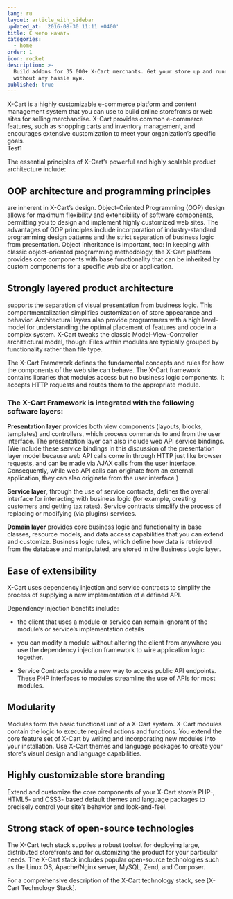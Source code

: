 ```yaml
---
lang: ru
layout: article_with_sidebar
updated_at: '2016-08-30 11:11 +0400'
title: С чего начать
categories:
  - home
order: 1
icon: rocket
description: >-
  Build addons for 35 000+ X-Cart merchants. Get your store up and running fast
  without any hassle нун.
published: true
---
```


X-Cart is a highly customizable e-commerce platform and content management system that you can use to build online storefronts or web sites for selling merchandise. X-Cart provides common e-commerce features, such as shopping carts and inventory management, and encourages extensive customization to meet your organization’s specific goals.  
Test1

The essential principles of X-Cart’s powerful and highly scalable product architecture include: 

## OOP architecture and programming principles

are inherent in X-Cart’s design. Object-Oriented Programming (OOP) design allows for maximum flexibility and extensibility of software components, permitting you to design and implement highly customized web sites. The advantages of OOP principles include incorporation of industry-standard programming design patterns and the strict separation of business logic from presentation. Object inheritance is important, too: In keeping with classic object-oriented programming methodology, the X-Cart platform provides core components with base functionality that can be inherited by custom components for a specific web site or application.

## Strongly layered product architecture

supports the separation of visual presentation from business logic. This compartmentalization simplifies customization of store appearance and behavior. Architectural layers also provide programmers with a high level-model for understanding the optimal placement of features and code in a complex system. X-Cart tweaks the classic Model-View-Controller architectural model, though: Files within modules are typically grouped by functionality rather than file type.

The X-Cart Framework defines the fundamental concepts and rules for how the components of the web site can behave. The X-Cart framework contains libraries that modules access but no business logic components. It accepts HTTP requests and routes them to the appropriate module.

### The X-Cart Framework is integrated with the following software layers:

**Presentation layer** provides both view components (layouts, blocks, templates) and controllers, which process commands to and from the user interface. The presentation layer can also include web API service bindings. (We include these service bindings in this discussion of the presentation layer model because web API calls come in through HTTP just like browser requests, and can be made via AJAX calls from the user interface. Consequently, while web API calls can originate from an external application, they can also originate from the user interface.)

**Service layer**, through the use of service contracts, defines the overall interface for interacting with business logic (for example, creating customers and getting tax rates). Service contracts simplify the process of replacing or modifying (via plugins) services.

**Domain layer** provides core business logic and functionality in base classes, resource models, and data access capabilities that you can extend and customize. Business logic rules, which define how data is retrieved from the database and manipulated, are stored in the Business Logic layer.

## Ease of extensibility

X-Cart uses dependency injection and service contracts to simplify the process of supplying a new implementation of a defined API.

Dependency injection benefits include:

- the client that uses a module or service can remain ignorant of the module’s or service’s implementation details

- you can modify a module without altering the client from anywhere you use the dependency injection framework to wire application logic together.

- Service Contracts provide a new way to access public API endpoints. These PHP interfaces to modules streamline the use of APIs for most modules.

## Modularity

Modules form the basic functional unit of a X-Cart system. X-Cart modules contain the logic to execute required actions and functions. You extend the core feature set of X-Cart by writing and incorporating new modules into your installation. Use X-Cart themes and language packages to create your store’s visual design and language capabilities.

## Highly customizable store branding

Extend and customize the core components of your X-Cart store’s PHP-, HTML5- and CSS3- based default themes and language packages to precisely control your site’s behavior and look-and-feel.

## Strong stack of open-source technologies

The X-Cart tech stack supplies a robust toolset for deploying large, distributed storefronts and for customizing the product for your particular needs. The X-Cart stack includes popular open-source technologies such as the Linux OS, Apache/Nginx server, MySQL, Zend, and Composer.

For a comprehensive description of the X-Cart technology stack, see [X-Cart Technology Stack].
